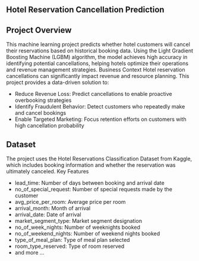 ## Hotel Reservation Cancellation Prediction

## Project Overview
This machine learning project predicts whether hotel customers will cancel their reservations based on historical booking data. Using the Light Gradient Boosting Machine (LGBM) algorithm, the model achieves high accuracy in identifying potential cancellations, helping hotels optimize their operations and revenue management strategies.
Business Context
Hotel reservation cancellations can significantly impact revenue and resource planning. This project provides a data-driven solution to:

- Reduce Revenue Loss: Predict cancellations to enable proactive overbooking strategies
- Identify Fraudulent Behavior: Detect customers who repeatedly make and cancel bookings
- Enable Targeted Marketing: Focus retention efforts on customers with high cancellation probability

## Dataset
The project uses the Hotel Reservations Classification Dataset from Kaggle, which includes booking information and whether the reservation was ultimately canceled.
Key Features

- lead_time: Number of days between booking and arrival date
- no_of_special_request: Number of special requests made by the customer
- avg_price_per_room: Average price per room
- arrival_month: Month of arrival
- arrival_date: Date of arrival
- market_segment_type: Market segment designation
- no_of_week_nights: Number of weeknights booked
- no_of_weekend_nights: Number of weekend nights booked
- type_of_meal_plan: Type of meal plan selected
- room_type_reserved: Type of room reserved
- and more ...

